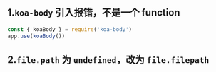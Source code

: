 ## 1.`koa-body` 引入报错，不是一个 function
```js
const { koaBody } = require('koa-body')
app.use(koaBody())
```
## 2.`file.path` 为 `undefined`，改为 `file.filepath`